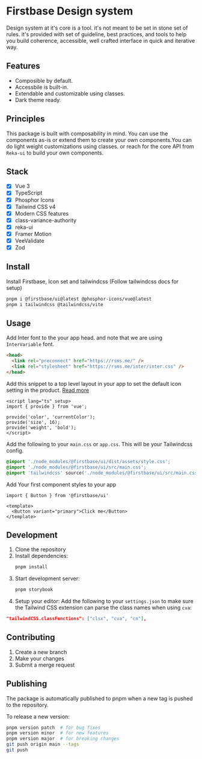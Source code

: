 # Firstbase Design system

Design system at it's core is a tool. it's not meant to be set in stone set of rules. it's provided with set of guideline, best practices, and tools to help you build coherence, accessible, well crafted interface in quick and iterative way.

## Features

- Composible by default.
- Accessbile is built-in.
- Extendable and customizable using classes.
- Dark theme ready.

## Principles

This package is built with composability in mind. You can use the components as-is or extend them to create your own components.You can do light weight customizations using classes. or reach for the core API from `Reka-ui` to build your own components.

## Stack

- [x] Vue 3
- [x] TypeScript
- [x] Phosphor Icons
- [x] Tailwind CSS v4
- [x] Modern CSS features
- [x] class-variance-authority
- [x] reka-ui
- [x] Framer Motion
- [x] VeeValidate
- [x] Zod

## Install

Install Firstbase, Icon set and tailwindcss (Follow tailwindcss docs for setup)

```bash
pnpm i @firstbase/ui@latest @phosphor-icons/vue@latest
pnpm i tailwindcss @tailwindcss/vite
```

## Usage

Add Inter font to the your app head. and note that we are using `InterVariable` font.

```html
<head>
  <link rel="preconnect" href="https://rsms.me/" />
  <link rel="stylesheet" href="https://rsms.me/inter/inter.css" />
</head>
```

Add this snippet to a top level layout in your app to set the default icon setting in the product. [Read more](https://github.com/PhosphorIcons/Phosphor-Vue)

```vue
<script lang="ts" setup>
import { provide } from 'vue';

provide('color', 'currentColor');
provide('size', 16);
provide('weight', 'bold');
</script>
```

Add the following to your `main.css` or `app.css`. This will be your Tailwindcss config.

```css
@import './node_modules/@firstbase/ui/dist/assets/style.css';
@import './node_modules/@firstbase/ui/src/main.css';
@import 'tailwindcss' source('./node_modules/@firstbase/ui/src/main.css');
```

Add Your first component styles to your app

```vue
import { Button } from '@firstbase/ui'

<template>
  <Button variant="primary">Click me</Button>
</template>
```

## Development

1. Clone the repository
2. Install dependencies:
   ```bash
   pnpm install
   ```
3. Start development server:
   ```bash
   pnpm storybook
   ```
4. Setup your editor:
   Add the following to your `settings.json` to make sure the Tailwind CSS extension can parse the class names when using `cva`:

```json
"tailwindCSS.classFunctions": ["clsx", "cva", "cn"],
```

## Contributing

1. Create a new branch
2. Make your changes
3. Submit a merge request

## Publishing

The package is automatically published to pnpm when a new tag is pushed to the repository.

To release a new version:

```bash
pnpm version patch  # for bug fixes
pnpm version minor  # for new features
pnpm version major  # for breaking changes
git push origin main --tags
git push
```
